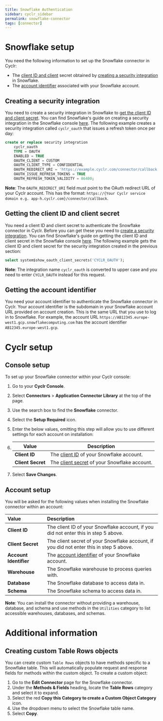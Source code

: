 ```yaml
---
title: Snowflake Authentication
sidebar: cyclr_sidebar
permalink: snowflake-connector
tags: [connector]
---
```


<a name="snowflake-setup"></a>

# Snowflake setup

You need the following information to set up the Snowflake connector in Cyclr:

-   The [client ID and client](#getting-the-client-id-and-client-secret) secret obtained by [creating a security integration](#creating-a-secutiry-integration) in Snowflake.
-   The [account identifier](#getting-the-account-identifier) associated with your Snowflake account.

<a name="creating-a-secutiry-integration"></a>

## Creating a security integration

You need to create a security integration in Snowflake to [get the client ID and client secret](#getting-the-client-id-and-client-secret). You can find Snowflake's guide on creating a security integration in the Snowflake console [here](https://docs.snowflake.com/en/sql-reference/sql/create-security-integration.html#snowflake-oauth). The following example creates a security integration called `cyclr_oauth` that issues a refresh token once per day:

```sql
create or replace security integration
    cyclr_oauth
    TYPE = OAUTH
    ENABLED = TRUE
    OAUTH_CLIENT = CUSTOM
    OAUTH_CLIENT_TYPE = CONFIDENTIAL
    OAUTH_REDIRECT_URI = 'https://example.cyclr.com/connector/callback'
    OAUTH_ISSUE_REFRESH_TOKENS = TRUE
    OAUTH_REFRESH_TOKEN_VALIDITY = 86400;
```

**Note**: The `OAUTH_REDIRECT_URI` field must point to the OAuth redirect URL of your Cyclr account. This has the format: `https://{Your Cyclr service domain e.g. app-h.cyclr.com}/connector/callback`.

<a name="getting-the-client-id-and-client-secret"></a>

## Getting the client ID and client secret

You need a client ID and client secret to authenticate the Snowflake connector in Cyclr. Before you can get these you need to [create a security integration](#creating-a-secutiry-integration). You can find Snowflake's guide on getting the client ID and client secret in the Snowflake console [here](https://docs.snowflake.com/en/sql-reference/functions/system_show_oauth_client_secrets.html). The following example gets the client ID and client secret for the security integration created in the previous section:

```sql
select system$show_oauth_client_secrets('CYCLR_OAUTH');
```

**Note**: The integration name `cyclr_oauth` is converted to upper case and you need to enter `CYCLR_OAUTH` instead for this request.

<a name="getting-the-account-identifier"></a>

## Getting the account identifier

You need your account identifier to authenticate the Snowflake connector in Cyclr. Your account identifier is the subdomain in your Snowflake account URL provided on account creation. This is the same URL that you use to log in to Snowflake. For example, the account URL `https://AB12345.europe-west1.gcp.snowflakecomputing.com` has the account identifier `AB12345.europe-west1.gcp`.

<a name="cyclr-setup"></a>

# Cyclr setup

<a name="console-setup"></a>

## Console setup

To set up your Snowflake connector within your Cyclr console:

1. Go to your **Cyclr Console**.
2. Select **Connectors** > **Application Connector Library** at the top of the page.
3. Use the search box to find the **Snowflake** connector.
4. Select the **Setup Required** icon.
5. Enter the below values, omitting this step will allow you to use different settings for each account on installation:
6. 
    | Value             | Description                                                  |
    | ----------------- | ------------------------------------------------------------ |
    | **Client ID**     | The [client ID](#getting-the-client-id-and-client-secret) of your Snowflake account. |
    | **Client Secret** | The [client secret](#getting-the-client-id-and-client-secret) of your Snowflake account. |
    
6. Select **Save Changes**.

<a name="account-setup"></a>

## Account setup

You will be asked for the following values when installing the Snowflake connector within an account:

| Value                  | Description                                                  |
| :--------------------- | :----------------------------------------------------------- |
| **Client ID**          | The client ID of your Snowflake account, if you did not enter this in step 5 above. |
| **Client Secret**      | The client secret of your Snowflake account, if you did not enter this in step 5 above. |
| **Account Identifier** | The [account identifier](#getting-the-account-identifier) of your Snowflake account. |
| **Warehouse**          | The Snowflake warehouse to process queries with.             |
| **Database**           | The Snowflake database to access data in.                    |
| **Schema**             | The Snowflake schema to access data in.                      |

**Note**: You can install the connector without providing a warehouse, database, and schema and use methods in the `Utilities` category to list accessible warehouses, databases, and schemas.

<a name="additional-information"></a>

# Additional information

<a name="creating-custom-table-rows-objects"></a>

## Creating custom Table Rows objects

You can create custom `Table Rows` objects to have methods specific to a Snowflake table. This will automatically populate request and response fields for methods within the custom object. To create a custom object:

1. Go to the **Edit Connector** page for the Snowflake connector.
2. Under the **Methods & Fields** heading, locate the **Table Rows** category and select it to expand.
3. Select the red **Copy this Category to create a Custom Object Category** icon.
4. Use the dropdown menu to select the Snowflake table name.
5. Select **Copy**.

